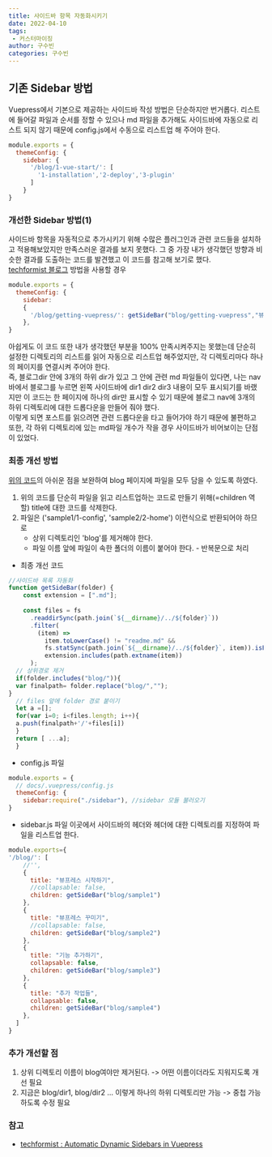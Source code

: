 ```yaml
---
title: 사이드바 항목 자동화시키기
date: 2022-04-10
tags:
 - 커스터마이징
author: 구수빈
categories: 구수빈
---
```

## 기존 Sidebar 방법
Vuepress에서 기본으로 제공하는 사이드바 작성 방법은 단순하지만 번거롭다.
리스트에 들어갈 파일과 순서를 정할 수 있으나 md 파일을 추가해도 사이드바에 자동으로 리스트 되지 않기 때문에 config.js에서 수동으로 리스트업 해 주어야 한다. 
```js
module.exports = {
  themeConfig: {
    sidebar: {
      '/blog/1-vue-start/': [
        '1-installation','2-deploy','3-plugin'
      ]
    }
}  
```

### 개선한 Sidebar 방법(1)
사이드바 항목을 자동적으로 추가시키기 위해 수많은 플러그인과 관련 코드들을 설치하고 적용해보았지만 만족스러운 결과를 보지 못했다. 그 중 가장 내가 생각했던 방향과 비슷한 결과를 도출하는 코드를 발견했고 이 코드를 참고해 보기로 했다.  
[techformist 블로그](https://techformist.com/automatic-dynamic-sidebar-vuepress/) 방법을 사용할 경우
```js
module.exports = {
  themeConfig: {
    sidebar:
    {
      '/blog/getting-vuepress/': getSideBar("blog/getting-vuepress","뷰프레스 만들기")
    },
}  
```
아쉽게도 이 코드 또한 내가 생각했던 부분을 100% 만족시켜주지는 못했는데 단순히 설정한 디렉토리의 리스트를 읽어 자동으로 리스트업 해주었지만, 각 디렉토리마다 하나의 페이지를 연결시켜 주어야 한다.   
즉, 블로그dir 안에 3개의 하위 dir가 있고 그 안에 관련 md 파일들이 있다면, 나는 nav바에서 블로그를 누르면 왼쪽 사이드바에 dir1 dir2 dir3 내용이 모두 표시되기를 바랬지만 이 코드는 한 페이지에 하나의 dir만 표시할 수 있기 때문에 블로그 nav에 3개의 하위 디렉토리에 대한 드롭다운을 만들어 줘야 했다.  
이렇게 되면 포스트를 읽으려면 관련 드롭다운을 타고 들어가야 하기 때문에 불편하고 또한, 각 하위 디렉토리에 있는 md파일 개수가 작을 경우 사이드바가 비어보이는 단점이 있었다.

### 최종 개선 방법
[위의 코드](https://techformist.com/automatic-dynamic-sidebar-vuepress/)의 아쉬운 점을 보완하여 blog 페이지에 파일을 모두 담을 수 있도록 하였다.  
1. 위의 코드를 단순히 파일을 읽고 리스트업하는 코드로 만들기 위해(=children 역할) title에 대한 코드를 삭제한다.
2. 파일은 ('sample1/1-config', 'sample2/2-home') 이런식으로 반환되어야 하므로 
   - 상위 디렉토리인 'blog'를 제거해야 한다.
   - 파일 이름 앞에 파일이 속한 폴더의 이름이 붙어야 한다. - 반복문으로 처리

- 최종 개선 코드
```js
//사이드바 목록 자동화
function getSideBar(folder) {
    const extension = [".md"];
  
    const files = fs
      .readdirSync(path.join(`${__dirname}/../${folder}`))
      .filter(
        (item) =>
          item.toLowerCase() != "readme.md" &&
          fs.statSync(path.join(`${__dirname}/../${folder}`, item)).isFile() &&
          extension.includes(path.extname(item))
      );   
  // 상위경로 제거
  if(folder.includes("blog/")){
  var finalpath= folder.replace("blog/","");
}
  // files 앞에 folder 경로 붙이기  
  let a =[];
  for(var i=0; i<files.length; i++){
  a.push(finalpath+'/'+files[i])
  }
  return [ ...a];
  }

```
- config.js 파일
```js
module.exports = {
  // docs/.vuepress/config.js
  themeConfig: {
    sidebar:require("./sidebar"), //sidebar 모듈 불러오기
}  
```
- sidebar.js 파일
  이곳에서 사이드바의 헤더와 헤더에 대한 디렉토리를 지정하여 파일을 리스트업 한다.
```js
module.exports={
'/blog/': [
    //'',
    {
      title: "뷰프레스 시작하기",
      //collapsable: false,
      children: getSideBar("blog/sample1")
    },
    {
      title: "뷰프레스 꾸미기",
      //collapsable: false,
      children: getSideBar("blog/sample2")
    },
    {
      title: "기능 추가하기",
      collapsable: false,
      children: getSideBar("blog/sample3")
    },
    {
      title: "추가 작업들",
      collapsable: false,
      children: getSideBar("blog/sample4")
    },
  ]
}
```
### 추가 개선할 점
1. 상위 디렉토리 이름이 blog여야만 제거된다. -> 어떤 이름이더라도 지워지도록 개선 필요
2. 지금은 blog/dir1, blog/dir2 ... 이렇게 하나의 하위 디렉토리만 가능 -> 중첩 가능하도록 수정 필요

### 참고
- [techformist : Automatic Dynamic Sidebars in Vuepress](https://techformist.com/automatic-dynamic-sidebar-vuepress/)

<comment/>